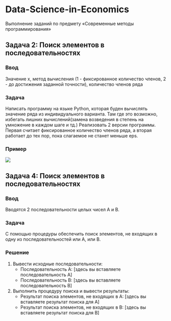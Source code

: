 # Data-Science-in-Economics
Выполнение заданий по предмету «Современные методы программирования»


## Задача 2: Поиск элементов в последовательностях

### Ввод
Значение x,  метод вычисления (1 - фиксированное количество членов, 2 - до достижения заданной точности), количество членов ряда

### Задача
Написать программу на языке Python, которая буден вычислять значение ряда из индивидуального варианта. Там где это возможно, избегать лишних вычислений(замена возведения в степень на умножение в каждом шаге и тд.)
Реализовать 2 версии программы. Первая считает фиксированное количество членов ряда, а вторая работает до тех пор, пока слагаемое не станет меньше eps.


### Пример
![](https://github.com/shushanik-petrosyan/Data-Science-in-Economics/series.png)


## Задача 4: Поиск элементов в последовательностях

### Ввод
Вводятся 2 последовательности целых чисел A и B.

### Задача
С помощью процедуры обеспечить поиск элементов, не входящих в одну из последовательностей или A, или B.

### Решение
1. Вывести исходные последовательности:
   - Последовательность A: [здесь вы вставляете последовательность A]
   - Последовательность B: [здесь вы вставляете последовательность B]
2. Выполнить процедуру поиска и вывести результаты:
   - Результат поиска элементов, не входящих в A: [здесь вы вставляете результат поиска для A]
   - Результат поиска элементов, не входящих в B: [здесь вы вставляете результат поиска для B]
